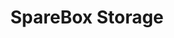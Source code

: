 ---
title: "SpareBox Storage"
url: /round-rock/sparebox-storage-county-road-110/
shop: storage rental
---
